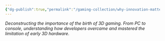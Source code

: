 ```yaml
---
{"dg-publish":true,"permalink":"/gaming-collection/why-innovation-matters/"}
---
```


*Deconstructing the importance of the birth of 3D gaming. From PC to console, understanding how developers overcame and mastered the limitation of early 3D hardware.*

